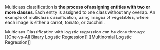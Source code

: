 Multiclass classification is **the process of assigning entities with two or more classes**. Each entity is assigned to one class without any overlap. An example of multiclass classification, using images of vegetables, where each image is either a carrot, tomato, or zucchini.

Multiclass Classification with logistic regression can be done through:
[[One-vs-All Binary Logistic Regression]]
[[Multinomial Logistic Regression]]